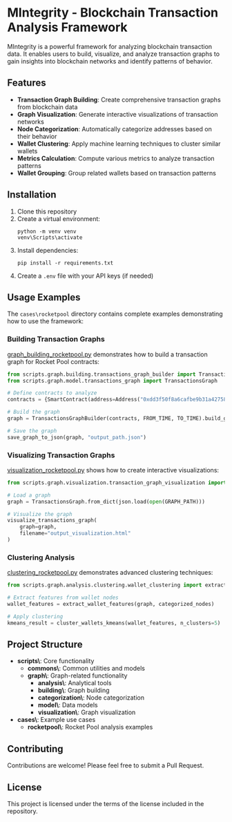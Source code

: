 # MIntegrity - Blockchain Transaction Analysis Framework

MIntegrity is a powerful framework for analyzing blockchain transaction data. It enables users to build, visualize, and analyze transaction graphs to gain insights into blockchain networks and identify patterns of behavior.

## Features

- **Transaction Graph Building**: Create comprehensive transaction graphs from blockchain data
- **Graph Visualization**: Generate interactive visualizations of transaction networks
- **Node Categorization**: Automatically categorize addresses based on their behavior
- **Wallet Clustering**: Apply machine learning techniques to cluster similar wallets
- **Metrics Calculation**: Compute various metrics to analyze transaction patterns
- **Wallet Grouping**: Group related wallets based on transaction patterns

## Installation

1. Clone this repository
2. Create a virtual environment:
   ```
   python -m venv venv
   venv\Scripts\activate
   ```
3. Install dependencies:
   ```
   pip install -r requirements.txt
   ```
4. Create a `.env` file with your API keys (if needed)

## Usage Examples

The `cases\rocketpool` directory contains complete examples demonstrating how to use the framework:

### Building Transaction Graphs

[graph_building_rocketpool.py](cases\rocketpool\graph_building_rocketpool.py) demonstrates how to build a transaction graph for Rocket Pool contracts:

```python
from scripts.graph.building.transactions_graph_builder import TransactionsGraphBuilder
from scripts.graph.model.transactions_graph import TransactionsGraph

# Define contracts to analyze
contracts = {SmartContract(address=Address("0xdd3f50f8a6cafbe9b31a427582963f465e745af8"))}

# Build the graph
graph = TransactionsGraphBuilder(contracts, FROM_TIME, TO_TIME).build_graph()

# Save the graph
save_graph_to_json(graph, "output_path.json")
```

### Visualizing Transaction Graphs

[visualization_rocketpool.py](cases\rocketpool\visualization_rocketpool.py) shows how to create interactive visualizations:

```python
from scripts.graph.visualization.transaction_graph_visualization import visualize_transactions_graph

# Load a graph
graph = TransactionsGraph.from_dict(json.load(open(GRAPH_PATH)))

# Visualize the graph
visualize_transactions_graph(
    graph=graph,
    filename="output_visualization.html"
)
```

### Clustering Analysis

[clustering_rocketpool.py](cases\rocketpool\clustering_rocketpool.py) demonstrates advanced clustering techniques:

```python
from scripts.graph.analysis.clustering.wallet_clustering import extract_wallet_features, cluster_wallets_kmeans

# Extract features from wallet nodes
wallet_features = extract_wallet_features(graph, categorized_nodes)

# Apply clustering
kmeans_result = cluster_wallets_kmeans(wallet_features, n_clusters=5)
```

## Project Structure

- **scripts\\**: Core functionality
  - **commons\\**: Common utilities and models
  - **graph\\**: Graph-related functionality
    - **analysis\\**: Analytical tools
    - **building\\**: Graph building
    - **categorization\\**: Node categorization
    - **model\\**: Data models
    - **visualization\\**: Graph visualization
- **cases\\**: Example use cases
  - **rocketpool\\**: Rocket Pool analysis examples

## Contributing

Contributions are welcome! Please feel free to submit a Pull Request.

## License

This project is licensed under the terms of the license included in the repository.

